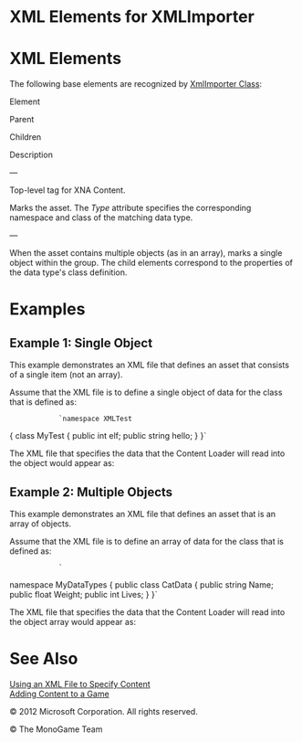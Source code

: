 

# XML Elements for XMLImporter

# XML Elements

The following base elements are recognized by [XmlImporter Class](T_Microsoft_Xna_Framework_Content_Pipeline_XmlImporter.md):

Element

Parent

Children

Description

<XnaContent>

—

<Asset>

Top-level tag for XNA Content.

<Asset>

<XnaContent>

<Item>

Marks the asset. The _Type_ attribute specifies the corresponding namespace and class of the matching data type.

<Item>

<Asset>

—

When the asset contains multiple objects (as in an array), marks a single object within the group. The child elements correspond to the properties of the data type's class definition.

# Examples

## Example 1: Single Object

This example demonstrates an XML file that defines an asset that consists of a single item (not an array).

Assume that the XML file is to define a single object of data for the class that is defined as:

                `namespace XMLTest
{
    class MyTest
    {
        public int elf;
        public string hello;
    }
}` 
              

The XML file that specifies the data that the Content Loader will read into the object would appear as:

## Example 2: Multiple Objects

This example demonstrates an XML file that defines an asset that is an array of objects.

Assume that the XML file is to define an array of data for the class that is defined as:

                `
namespace MyDataTypes
{
    public class CatData
    {
        public string Name;
        public float Weight;
        public int Lives;
    }
}`
              

The XML file that specifies the data that the Content Loader will read into the object array would appear as:

# See Also

[Using an XML File to Specify Content](CP_XML_Overview.md)  
[Adding Content to a Game](CP_TopLevel.md)  

© 2012 Microsoft Corporation. All rights reserved.  

© The MonoGame Team